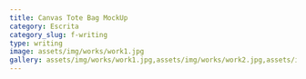 ```yaml
---
title: Canvas Tote Bag MockUp
category: Escrita
category_slug: f-writing
type: writing
image: assets/img/works/work1.jpg
gallery: assets/img/works/work1.jpg,assets/img/works/work2.jpg,assets/img/works/work3.jpg
---
```

